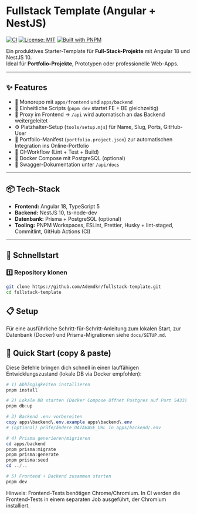 # Fullstack Template (Angular + NestJS)

[![CI](https://github.com/Ademdkr/fullstack-template/actions/workflows/ci.yml/badge.svg)](https://github.com/Ademdkr/fullstack-template/actions/workflows/ci.yml)
[![License: MIT](https://img.shields.io/badge/License-MIT-yellow.svg)](https://opensource.org/licenses/MIT)
[![Built with PNPM](https://img.shields.io/badge/built%20with-pnpm-orange)](https://pnpm.io)

Ein produktives Starter-Template für **Full-Stack-Projekte** mit Angular 18 und NestJS 10.  
Ideal für **Portfolio-Projekte**, Prototypen oder professionelle Web-Apps.

---

## ✨ Features

- 🧩 Monorepo mit `apps/frontend` und `apps/backend`
- 🚀 Einheitliche Scripts (`pnpm dev` startet FE + BE gleichzeitig)
- 🔁 Proxy im Frontend → `/api` wird automatisch an das Backend weitergeleitet
- ⚙️ Platzhalter-Setup (`tools/setup.mjs`) für Name, Slug, Ports, GitHub-User
- 📄 Portfolio-Manifest (`portfolio.project.json`) zur automatischen Integration ins Online-Portfolio
- 🧪 CI-Workflow (Lint + Test + Build)
- 🐳 Docker Compose mit PostgreSQL (optional)
- 📘 Swagger-Dokumentation unter `/api/docs`

---

## 📦 Tech-Stack

- **Frontend:** Angular 18, TypeScript 5
- **Backend:** NestJS 10, ts-node-dev
- **Datenbank:** Prisma + PostgreSQL (optional)
- **Tooling:** PNPM Workspaces, ESLint, Prettier, Husky + lint-staged, Commitlint, GitHub Actions (CI)

---

## 🚀 Schnellstart

### 1️⃣ Repository klonen

```bash
git clone https://github.com/Ademdkr/fullstack-template.git
cd fullstack-template
```

## 📋 Setup

Für eine ausführliche Schritt-für-Schritt-Anleitung zum lokalen Start, zur Datenbank (Docker) und Prisma-Migrationen siehe `docs/SETUP.md`.

## 🧪 Quick Start (copy & paste)

Diese Befehle bringen dich schnell in einen lauffähigen Entwicklungszustand (lokale DB via Docker empfohlen):

```powershell
# 1) Abhängigkeiten installieren
pnpm install

# 2) Lokale DB starten (Docker Compose öffnet Postgres auf Port 5433)
pnpm db:up

# 3) Backend .env vorbereiten
copy apps\backend\.env.example apps\backend\.env
# (optional) prüfe/ändere DATABASE_URL in apps/backend/.env

# 4) Prisma generieren/migrieren
cd apps/backend
pnpm prisma:migrate
pnpm prisma:generate
pnpm prisma:seed
cd ../..

# 5) Frontend + Backend zusammen starten
pnpm dev
```

Hinweis: Frontend-Tests benötigen Chrome/Chromium. In CI werden die Frontend-Tests in einem separaten Job ausgeführt, der Chromium installiert.
